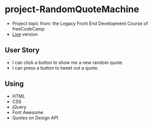 # project-RandomQuoteMachine
* Project topic from: the Legacy Front End Development Course of freeCodeCamp
* [Live](https://codepen.io/pocoapocochen/full/pVbRBg) version

## User Story
* I can click a button to show me a new random quote.
* I can press a button to tweet out a quote.

## Using
* HTML
* CSS
* jQuery
* Font Awesome
* Quotes on Design API
